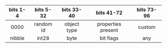 
|bits 1-4|bits 5-32|bits 33-40|bits 41-72|bits 73-96|
|:---:|:---:|:---:|:---:|:---:|
|0000|random id|object type|properties present|custom|
|nibble|int28|byte|bit flags|any|
